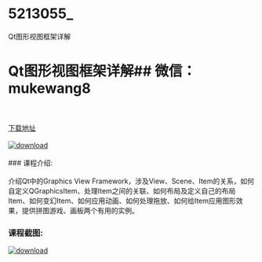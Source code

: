 # 5213055_
Qt图形视图框架详解
# Qt图形视图框架详解## 微信：mukewang8
<br/></br>[下载地址](http://www.36tz.cn/article/5213055 "下载地址")
<br/></br>[![download](http://36tz.cn/muke_img/2020_05_12345-2-300x202.jpg "下载地址")](http://www.36tz.cn/article/5213055 "下载地址")
<br/></br>### 课程介绍:<br/></br>介绍Qt中的Graphics View Framework，涉及View、Scene、Item的关系，如何自定义QGraphicsItem、处理Item之间的关联、如何布局及定义自己的布局Item、如何变幻Item、如何应用动画、如何处理拖放、如何给Item应用图形效果，提供拼图游戏、画板两个有用的实例。

### 课程截图:
[![download](http://36tz.cn/muke_img/2020_05_2-178.png "下载地址")](http://www.36tz.cn/article/5213055 "下载地址")

